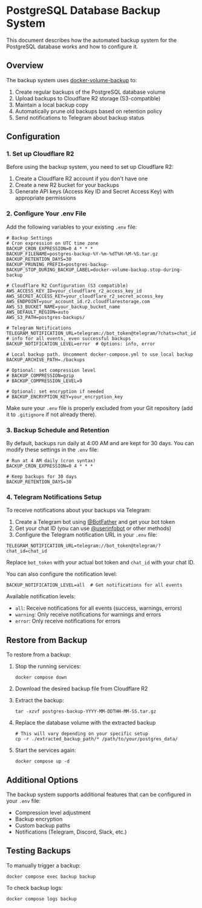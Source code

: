 # PostgreSQL Database Backup System

This document describes how the automated backup system for the PostgreSQL database works and how to configure it.

## Overview

The backup system uses [docker-volume-backup](https://github.com/offen/docker-volume-backup) to:

1. Create regular backups of the PostgreSQL database volume
2. Upload backups to Cloudflare R2 storage (S3-compatible)
3. Maintain a local backup copy
4. Automatically prune old backups based on retention policy
5. Send notifications to Telegram about backup status

## Configuration

### 1. Set up Cloudflare R2

Before using the backup system, you need to set up Cloudflare R2:

1. Create a Cloudflare R2 account if you don't have one
2. Create a new R2 bucket for your backups
3. Generate API keys (Access Key ID and Secret Access Key) with appropriate permissions

### 2. Configure Your .env File

Add the following variables to your existing `.env` file:

```
# Backup Settings
# Cron expression on UTC time zone
BACKUP_CRON_EXPRESSION=0 4 * * *
BACKUP_FILENAME=postgres-backup-%Y-%m-%dT%H-%M-%S.tar.gz
BACKUP_RETENTION_DAYS=30
BACKUP_PRUNING_PREFIX=postgres-backup-
BACKUP_STOP_DURING_BACKUP_LABEL=docker-volume-backup.stop-during-backup

# Cloudflare R2 Configuration (S3 compatible)
AWS_ACCESS_KEY_ID=your_cloudflare_r2_access_key_id
AWS_SECRET_ACCESS_KEY=your_cloudflare_r2_secret_access_key
AWS_ENDPOINT=your_account_id.r2.cloudflarestorage.com
AWS_S3_BUCKET_NAME=your_backup_bucket_name
AWS_DEFAULT_REGION=auto
AWS_S3_PATH=postgres-backups/

# Telegram Notifications
TELEGRAM_NOTIFICATION_URL=telegram://bot_token@telegram/?chats=chat_id
# info for all events, even successful backups
BACKUP_NOTIFICATION_LEVEL=error  # Options: info, error

# Local backup path. Uncomment docker-compose.yml to use local backup
BACKUP_ARCHIVE_PATH=./backups

# Optional: set compression level
# BACKUP_COMPRESSION=gzip
# BACKUP_COMPRESSION_LEVEL=9

# Optional: set encryption if needed
# BACKUP_ENCRYPTION_KEY=your_encryption_key
```

Make sure your `.env` file is properly excluded from your Git repository (add it to `.gitignore` if not already there).

### 3. Backup Schedule and Retention

By default, backups run daily at 4:00 AM and are kept for 30 days. You can modify these settings in the `.env` file:

```
# Run at 4 AM daily (cron syntax)
BACKUP_CRON_EXPRESSION=0 4 * * *

# Keep backups for 30 days
BACKUP_RETENTION_DAYS=30
```

### 4. Telegram Notifications Setup

To receive notifications about your backups via Telegram:

1. Create a Telegram bot using [@BotFather](https://t.me/botfather) and get your bot token
2. Get your chat ID (you can use [@userinfobot](https://t.me/userinfobot) or other methods)
3. Configure the Telegram notification URL in your `.env` file:

```
TELEGRAM_NOTIFICATION_URL=telegram://bot_token@telegram/?chat_id=chat_id
```

Replace `bot_token` with your actual bot token and `chat_id` with your chat ID.

You can also configure the notification level:
```
BACKUP_NOTIFICATION_LEVEL=all  # Get notifications for all events
```

Available notification levels:
- `all`: Receive notifications for all events (success, warnings, errors)
- `warning`: Only receive notifications for warnings and errors
- `error`: Only receive notifications for errors

## Restore from Backup

To restore from a backup:

1. Stop the running services:
   ```
   docker compose down
   ```

2. Download the desired backup file from Cloudflare R2

3. Extract the backup:
   ```
   tar -xzvf postgres-backup-YYYY-MM-DDTHH-MM-SS.tar.gz
   ```

4. Replace the database volume with the extracted backup
   ```
   # This will vary depending on your specific setup
   cp -r ./extracted_backup_path/* /path/to/your/postgres_data/
   ```

5. Start the services again:
   ```
   docker compose up -d
   ```

## Additional Options

The backup system supports additional features that can be configured in your `.env` file:

- Compression level adjustment
- Backup encryption
- Custom backup paths
- Notifications (Telegram, Discord, Slack, etc.)

## Testing Backups

To manually trigger a backup:

```
docker compose exec backup backup
```

To check backup logs:

```
docker compose logs backup
```